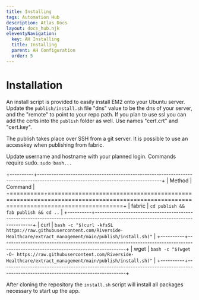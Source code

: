 ```yaml
---
title: Installing
tags: Automation Hub
description: Atlas Docs
layout: docs_hub.njk
eleventyNavigation:
  key: AH Installing
  title: Installing
  parent: AH Configuration
  order: 5
---
```


# Installation


An install script is provided to easily install EM2 onto your Ubuntu server. Update the ``publish/install.sh`` file "dns" value to be the dns of your server, and the "remote" to point to your repo path. If you plan to use ssl you can add the certs into the ``publish`` folder as well. Use names "cert.crt" and "cert.key".

The publish takes place over SSH from a git server. It is possible to use an accesskey when publishing from fabric.

Update username and hostname with your planned login. Commands require sudo. ``sudo bash...``

+----------+----------------------------------------------------------------------------------------------------------------------------------+
| Method   | Command                                                                                                                          |
+==========+==================================================================================================================================+
| fabric   | ``cd publish && fab publish && cd ..``                                                                                           |
+----------+----------------------------------------------------------------------------------------------------------------------------------+
| curl     | ``bash -c "$(curl -kfsSL https://raw.githubusercontent.com/Riverside-Healthcare/extract_management/main/publish/install.sh)"``   |
+----------+----------------------------------------------------------------------------------------------------------------------------------+
| wget     | ``bash -c "$(wget -O- https://raw.githubusercontent.com/Riverside-Healthcare/extract_management/main/publish/install.sh)"``      |
+----------+----------------------------------------------------------------------------------------------------------------------------------+

After cloning the repository the ``install.sh`` script will install all packages necessary to start up the app.
